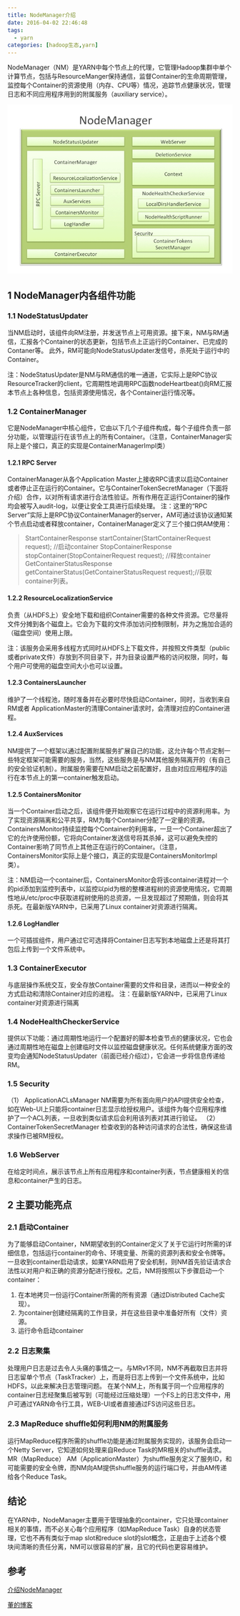 ```yaml
---
title: NodeManager介绍
date: 2016-04-02 22:46:48
tags: 
  - yarn
categories: [hadoop生态,yarn]
---
```


NodeManager（NM）是YARN中每个节点上的代理，它管理Hadoop集群中单个计算节点，包括与ResourceManger保持通信，监督Container的生命周期管理，监控每个Container的资源使用（内存、CPU等）情况，追踪节点健康状况，管理日志和不同应用程序用到的附属服务（auxiliary service）。

![NodeManager](NodeManager/yarn-state-machine.task-attempt.png)


## 1 NodeManager内各组件功能
### 1.1 NodeStatusUpdater

当NM启动时，该组件向RM注册，并发送节点上可用资源。接下来，NM与RM通信，汇报各个Container的状态更新，包括节点上正运行的Container、已完成的Contaner等。
此外，RM可能向NodeStatusUpdater发信号，杀死处于运行中的Container。

注：NodeStatusUpdater是NM与RM通信的唯一通道，它实际上是RPC协议ResourceTracker的client，它周期性地调用RPC函数nodeHeartbeat()向RM汇报本节点上各种信息，包括资源使用情况，各个Container运行情况等。

### 1.2 ContainerManager

它是NodeManager中核心组件，它由以下几个子组件构成，每个子组件负责一部分功能，以管理运行在该节点上的所有Container。（注意，ContainerManager实际上是个接口，真正的实现是ContainerManagerImpl类）

#### 1.2.1 RPC Server
ContainerManager从各个Application Master上接收RPC请求以启动Container或者停止正在运行的Container。它与ContainerTokenSecretManager（下面将介绍）合作，以对所有请求进行合法性验证。所有作用在正运行Container的操作均会被写入audit-log，以便让安全工具进行后续处理。
注：这里的“RPC Server”实际上是RPC协议ContainerManager的server，AM可通过该协议通知某个节点启动或者释放container，ContainerManager定义了三个接口供AM使用：

> StartContainerResponse startContainer(StartContainerRequest request); //启动container
> StopContainerResponse stopContainer(StopContainerRequest request); //释放container
> GetContainerStatusResponse getContainerStatus(GetContainerStatusRequest request);//获取container列表。

#### 1.2.2 ResourceLocalizationService 
负责（从HDFS上）安全地下载和组织Container需要的各种文件资源。它尽量将文件分摊到各个磁盘上。它会为下载的文件添加访问控制限制，并为之施加合适的（磁盘空间）使用上限。

注：该服务会采用多线程方式同时从HDFS上下载文件，并按照文件类型（public或者private文件）存放到不同目录下，并为目录设置严格的访问权限，同时，每个用户可使用的磁盘空间大小也可以设置。

#### 1.2.3 ContainersLauncher
维护了一个线程池，随时准备并在必要时尽快启动Container，同时，当收到来自RM或者 ApplicationMaster的清理Container请求时，会清理对应的Container进程。

#### 1.2.4 AuxServices
NM提供了一个框架以通过配置附属服务扩展自己的功能，这允许每个节点定制一些特定框架可能需要的服务，当然，这些服务是与NM其他服务隔离开的（有自己的安全验证机制）。附属服务需要在NM启动之前配置好，且由对应应用程序的运行在本节点上的第一container触发启动。

#### 1.2.5 ContainersMonitor
当一个Container启动之后，该组件便开始观察它在运行过程中的资源利用率。为了实现资源隔离和公平共享，RM为每个Container分配了一定量的资源。ContainersMonitor持续监控每个Container的利用率，一旦一个Container超出了它的允许使用份额，它将向Container发送信号将其杀掉，这可以避免失控的Container影响了同节点上其他正在运行的Container。（注意，ContainersMonitor实际上是个接口，真正的实现是ContainersMonitorImpl类）。

注：NM启动一个container后，ContainersMonitor会将该container进程对一个的pid添加到监控列表中，以监控以pid为根的整棵进程树的资源使用情况，它周期性地从/etc/proc中获取进程树使用的总资源，一旦发现超过了预期值，则会将其杀死。在最新版YARN中，已采用了Linux container对资源进行隔离。

#### 1.2.6 LogHandler
一个可插拔组件，用户通过它可选择将Container日志写到本地磁盘上还是将其打包后上传到一个文件系统中。

### 1.3 ContainerExecutor

与底层操作系统交互，安全存放Container需要的文件和目录，进而以一种安全的方式启动和清除Container对应的进程。
注：在最新版YARN中，已采用了Linux container对资源进行隔离

### 1.4 NodeHealthCheckerService

提供以下功能：通过周期性地运行一个配置好的脚本检查节点的健康状况，它也会通过周期性地在磁盘上创建临时文件以监控磁盘健康状况。任何系统健康方面的改变均会通知NodeStatusUpdater（前面已经介绍过），它会进一步将信息传递给RM。

### 1.5 Security

（1） ApplicationACLsManager NM需要为所有面向用户的API提供安全检查，如在Web-UI上只能将container日志显示给授权用户。该组件为每个应用程序维护了一个ACL列表，一旦收到类似请求后会利用该列表对其进行验证。
（2） ContainerTokenSecretManager 检查收到的各种访问请求的合法性，确保这些请求操作已被RM授权。

### 1.6 WebServer

在给定时间点，展示该节点上所有应用程序和container列表，节点健康相关的信息和container产生的日志。

## 2 主要功能亮点

### 2.1 启动Container

为了能够启动Container，NM期望收到的Container定义了关于它运行时所需的详细信息，包括运行container的命令、环境变量、所需的资源列表和安全令牌等。
一旦收到container启动请求，如果YARN启用了安全机制，则NM首先验证请求合法性以对用户和正确的资源分配进行授权。之后，NM将按照以下步骤启动一个container：

1. 在本地拷贝一份运行Container所需的所有资源（通过Distributed Cache实现）。
2. 为container创建经隔离的工作目录，并在这些目录中准备好所有（文件）资源。
3. 运行命令启动container

### 2.2 日志聚集

处理用户日志是过去令人头痛的事情之一。与MRv1不同，NM不再截取日志并将日志留单个节点（TaskTracker）上，而是将日志上传到一个文件系统中，比如HDFS，以此来解决日志管理问题。
在某个NM上，所有属于同一个应用程序的container日志经聚集后被写到（可能经过压缩处理）一个FS上的日志文件中，用户可通过YARN命令行工具，WEB-UI或者直接通过FS访问这些日志。

### 2.3 MapReduce shuffle如何利用NM的附属服务

运行MapReduce程序所需的shuffle功能是通过附属服务实现的，该服务会启动一个Netty Server，它知道如何处理来自Reduce Task的MR相关的shuffle请求。MR（MapReduce） AM（ApplicationMaster）为shuffle服务定义了服务ID，和可能需要的安全令牌，而NM向AM提供shuffle服务的运行端口号，并由AM传递给各个Reduce Task。

## 结论

在YARN中，NodeManager主要用于管理抽象的container，它只处理container相关的事情，而不必关心每个应用程序（如MapReduce Task）自身的状态管理，它也不再有类似于map slot和reduce slot的slot概念，正是由于上述各个模块间清晰的责任分离，NM可以很容易的扩展，且它的代码也更容易维护。



## 参考

[介绍NodeManager](https://hortonworks.com/blog/apache-hadoop-yarn-nodemanager/)

[董的博客](http://dongxicheng.org/mapreduce-nextgen/nodemanager-architecture/)